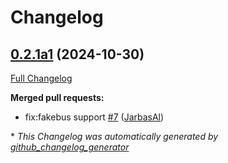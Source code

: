 # Changelog

## [0.2.1a1](https://github.com/OpenVoiceOS/ovos-audio-plugin-mpv/tree/0.2.1a1) (2024-10-30)

[Full Changelog](https://github.com/OpenVoiceOS/ovos-audio-plugin-mpv/compare/V0.1.0...0.2.1a1)

**Merged pull requests:**

- fix:fakebus support [\#7](https://github.com/OpenVoiceOS/ovos-audio-plugin-mpv/pull/7) ([JarbasAl](https://github.com/JarbasAl))



\* *This Changelog was automatically generated by [github_changelog_generator](https://github.com/github-changelog-generator/github-changelog-generator)*
